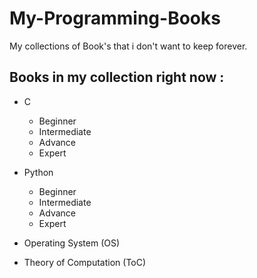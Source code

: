 # My-Programming-Books

My collections of Book's that i don't want to keep forever. 

## Books in my collection right now : 
  * C
    * Beginner
    * Intermediate
    * Advance
    * Expert

  * Python
    * Beginner
    * Intermediate
    * Advance
    * Expert

  * Operating System (OS)
  * Theory of Computation (ToC)
